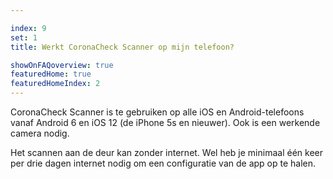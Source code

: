 ```yaml
---

index: 9
set: 1
title: Werkt CoronaCheck Scanner op mijn telefoon? 

showOnFAQoverview: true
featuredHome: true
featuredHomeIndex: 2
---
```

CoronaCheck Scanner is te gebruiken op alle iOS en Android-telefoons vanaf Android 6 en iOS 12 (de iPhone 5s en nieuwer). Ook is een werkende camera nodig.

Het scannen aan de deur kan zonder internet. Wel heb je minimaal één keer per drie dagen internet nodig om een configuratie van de app op te halen.
